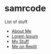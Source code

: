 # samrcode
List of stuff.
- [About Me](pages/about)
- [Lorem Ipsum](pages/loremipsum)
- [My Stuff](pages/mystuff)
- [Me on Replit](https://replit.com/@samrcode)

